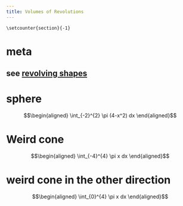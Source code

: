 ```yaml
---
title: Volumes of Revolutions
---
```


```{=latex}
\setcounter{section}{-1}
```
# meta

## see [revolving shapes](KBrefRevolvingShapes.org)

# sphere

$$\begin{aligned}
   \int_{-2}^{2} \pi (4-x^2) dx
  \end{aligned}$$

# Weird cone

$$\begin{aligned}
   \int_{-4}^{4} \pi x dx
  \end{aligned}$$

# weird cone in the other direction

$$\begin{aligned}
   \int_{0}^{4} \pi x dx
  \end{aligned}$$
